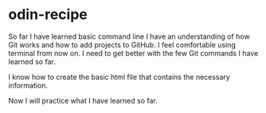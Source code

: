 # odin-recipe
So far I have learned basic command line
I have an understanding of how Git works and how to add projects to GitHub.
I feel comfortable using terminal from now on.
I need to get better with the few Git commands I have learned so far.

I know how to create the basic html file that contains the necessary information.

Now I will practice what I have learned so far.
